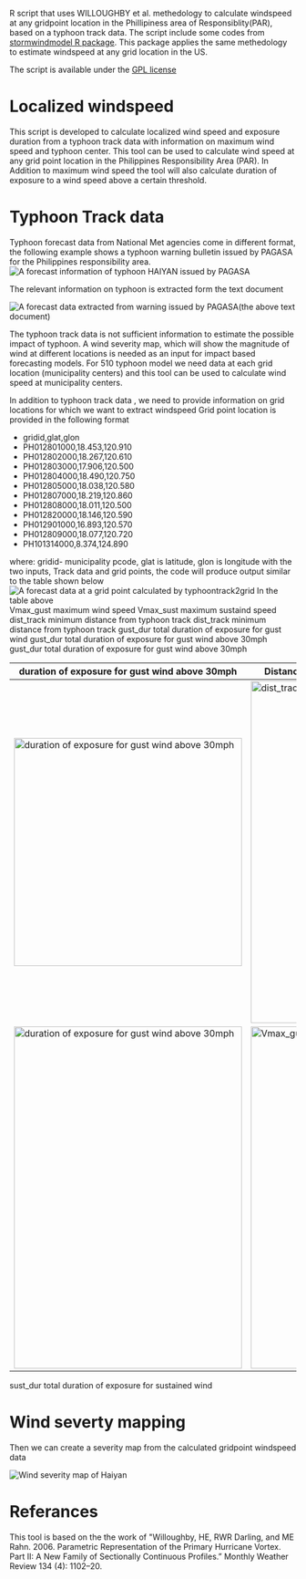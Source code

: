 R script that uses WILLOUGHBY et al. methedology to calculate windspeed at any gridpoint location in the Phillipiness area of Responsiblity(PAR), based on a typhoon track data. The script include some codes from [stormwindmodel R package](https://CRAN.R-project.org/package=stormwindmodel). This package applies the same methedology to estimate windspeed at any grid location in the US. 

The script is available under the [GPL license](LICENSE)

# Localized windspeed 
This script is developed to calculate localized wind speed and exposure duration from a typhoon track data with information 
on maximum wind speed and typhoon center. This tool can be used to calculate wind speed at any grid point location in 
the Philippines Responsibility Area (PAR).  In Addition to maximum wind speed the tool will also calculate duration of
exposure to a wind speed above a certain threshold. 

# Typhoon Track data
Typhoon forecast data from National Met agencies come in different format, the following example shows a typhoon warning
bulletin issued by PAGASA for the Philippines responsibility area.  
![A forecast information of typhoon HAIYAN issued by PAGASA](figures/pagasa.png)

The relevant information on typhoon is extracted form the text document 

![A forecast data extracted from warning issued by PAGASA(the above text document)](figures/pagasa2.png)

The typhoon track data is not sufficient information to estimate the possible impact of typhoon. A wind severity map, 
which will show the magnitude of wind at different locations is needed as an input for impact based forecasting models. 
For 510 typhoon model we need data at each grid location (municipality centers) and this tool can be used to calculate 
wind speed at municipality centers.

In addition to typhoon track data , we need to provide information on grid locations for which we want to extract windspeed
Grid point location is provided in the following format 

 - gridid,glat,glon
 - PH012801000,18.453,120.910 
 - PH012802000,18.267,120.610 
 - PH012803000,17.906,120.500 
 - PH012804000,18.490,120.750
 - PH012805000,18.038,120.580 
 - PH012807000,18.219,120.860 
 - PH012808000,18.011,120.500 
 - PH012820000,18.146,120.590  
 - PH012901000,16.893,120.570 
 - PH012809000,18.077,120.720 
 - PH101314000,8.374,124.890 
 
where: gridid- municipality pcode, glat is latitude, glon is longitude 
with the two inputs, Track data and grid points, the code will produce output similar to the table shown below 
![A forecast data at a grid point calculated by typhoontrack2grid](figures/pagasa3.png)
In the table above  
Vmax_gust maximum wind speed
Vmax_sust maximum sustaind speed
dist_track minimum distance from typhoon track
dist_track minimum distance from typhoon track
gust_dur total duration of exposure for gust wind
gust_dur total duration of exposure for gust wind above 30mph
gust_dur total duration of exposure for gust wind above 30mph

| duration of exposure for gust wind above 30mph |Distance from typhoon track and wind speed       |
| ---------------------------------------------- | --------------------------                      |
| <img src="figures/exposue2.png" alt="duration of exposure for gust wind above 30mph" width="400" height="400">  | <img src="figures/track.png" alt="dist_track minimum distance from typhoon track" width="400" height="600">  |
|  <img src="figures/exposure.png" alt="duration of exposure for gust wind above 30mph" width="400" height="600">  |  <img src="figures/wind.png" alt="Vmax_gust maximum wind speed" width="400" height="600"> |

sust_dur total duration of exposure for sustained wind 

# Wind severty mapping
Then we can create a severity map from  the calculated gridpoint windspeed data

![Wind severity map of Haiyan](figures/haiyan.JPG)

# Referances

This tool is based on the the work of "Willoughby, HE, RWR Darling, and ME Rahn. 2006. Parametric Representation of the Primary
Hurricane Vortex. Part II: A New Family of Sectionally Continuous Profiles.” Monthly Weather Review 134 (4): 1102–20.



